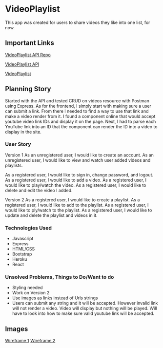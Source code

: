 # VideoPlaylist

This app was created for users to share videos they like into one list, for now.

## Important Links

[VideoPlaylist API Repo](https://github.com/only1nglen/video-playlist-backend)

[VideoPlaylist API](https://ancient-peak-54308.herokuapp.com/)

[VideoPlaylist](https://only1nglen.github.io/video-playlist-client/)

## Planning Story

Started with the API and tested CRUD on videos resource with Postman using Express. As for the frontend, I simply start with making sure a user can submit a link. From there I needed to find a way to use that link and make a video render from it. I found a component online that would accept youtube video link IDs and display it on the page. Next, I had to parse each YouTube link into an ID that the component can render the ID into a video to display in the site.

### User Story

Version 1
As an unregistered user, I would like to create an account.
As an unregistered user, I would like to view and watch user added videos and playlists.

As a registered user, I would like to sign in, change password, and logout.
As a registered user, I would like to add a video.
As a registered user, I would like to play/watch the video.
As a registered user, I would like to delete and edit the video I added.

Version 2
As a registered user, I would like to create a playlist.
As a registered user, I would like to add to the playlist.
As a registered user, I would like to ply/watch to the playlist.
As a registered user, I would like to update and delete the playlist and videos in it.

### Technologies Used

-   Javascript
-   Express
-   HTML/CSS
-   Bootstrap
-   Heroku
-   React

### Unsolved Problems, Things to Do/Want to do

-   Styling needed
-   Work on Version 2
-   Use images as links instead of Urls strings
-   Users can submit any string and it will be accepted. However invalid link will not render a video. Video will display but nothing will be played. Will have to look into how to make sure valid youtube link will be accepted.

## Images

[Wireframe 1](https://i.imgur.com/3viZ0TF.jpg)
[Wireframe 2](https://i.imgur.com/YeLeOIs.jpg)
